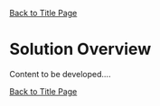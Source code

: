 [Back to Title Page](Readme.md)
# Solution Overview
Content to be developed.... 





[Back to Title Page](Readme.md)
